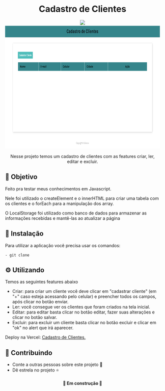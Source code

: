 <h1  align="center">Cadastro de Clientes</h1>
<div align="center">
<img src="https://img.shields.io/static/v1?label=Projeto&message=Javascript&color=F1E05A&style=for-the-badge&logo=ghost"/>
</div>

<div align="center">
<img height="400px" src="https://github.com/OliveiraJess/cadastro-de-clientes/blob/main/img/imageAplicacao.png" alt="Aplicação" />
</div>

<p align="center">Nesse projeto temos um cadastro de clientes com as features criar, ler, editar e excluir. </p>

<h2>🚀 Objetivo</h2>

<p>Feito pra testar meus conhecimentos em Javascript.</p>
<p>Nele foi utilizado o createElement e o innerHTML para criar uma tabela com os clientes e o forEach para a manipulação dos array.</p>
<p>O LocalStorage foi utilizado como banco de dados para armazenar as informações recebidas e mantê-las ao atualizar a página</p>

<h2>🔧 Instalação</h2>

<p>Para utilizar a aplicação você precisa usar os comandos: </p>

```
- git clone
```

<h2>⚙️ Utilizando</h2>

<p>Temos as seguintes features abaixo</p>

* Criar: para criar um cliente você deve clicar em "cadastrar cliente" (em "+" caso esteja acessando pelo celular) e preencher todos os campos, após clicar no botão enviar.
* Ler: você consegue ver os clientes que foram criados na tela inicial.
* Editar: para editar basta clicar no botão editar, fazer suas alterações e clicar no botão salvar.
* Excluir: para excluir um cliente basta clicar no botão excluir e clicar em "ok" no alert que irá aparecer.

Deploy na Vercel: <a href="https://cadastro-de-clientes-black.vercel.app/" >Cadastro de Clientes.</a>

<h2>🤝 Contribuindo </h2>

* Conte a outras pessoas sobre este projeto 📢
* Dê estrela no projeto ⭐️

<h4 align="center">🚧 Em construção 🚧 </h4>

